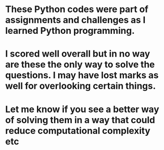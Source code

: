 # These Python codes were part of assignments and challenges as I learned Python programming.
# I scored well overall but in no way are these the only way to solve the questions. I may have lost marks as well for overlooking certain things. 
# Let me know if you see a better way of solving them in a way that could reduce computational complexity etc 
